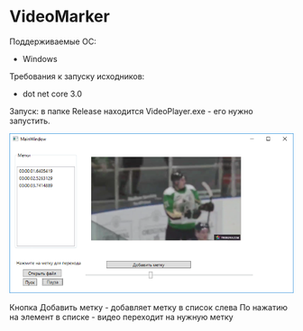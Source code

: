 # VideoMarker

Поддерживаемые ОС:
- Windows

Требования к запуску исходников: 
- dot net core 3.0

Запуск:
в папке Release находится VideoPlayer.exe - его нужно запустить.

![Окно программы](https://github.com/darthvasya/VideoMarker/blob/master/Untitled.png)

Кнопка Добавить метку - добавляет метку в список слева
По нажатию на элемент в списке - видео переходит на нужную метку
